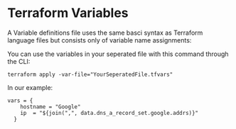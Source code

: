 # Terraform Variables

A Variable definitions file uses the same basci syntax as Terraform language files but consists only of variable name assignments:

You can use the variables in your seperated file with this command through the CLI:

`terraform apply -var-file="YourSeperatedFile.tfvars"`

In our example: 

```
vars = {
    hostname = "Google"
    ip  = "${join(",", data.dns_a_record_set.google.addrs)}"
  }
```